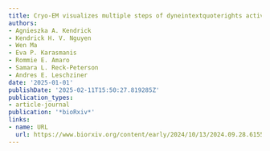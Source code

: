 ```yaml
---
title: Cryo-EM visualizes multiple steps of dyneintextquoterights activation pathway
authors:
- Agnieszka A. Kendrick
- Kendrick H. V. Nguyen
- Wen Ma
- Eva P. Karasmanis
- Rommie E. Amaro
- Samara L. Reck-Peterson
- Andres E. Leschziner
date: '2025-01-01'
publishDate: '2025-02-11T15:50:27.819285Z'
publication_types:
- article-journal
publication: '*bioRxiv*'
links:
- name: URL
  url: https://www.biorxiv.org/content/early/2024/10/13/2024.09.28.615567
---
```

